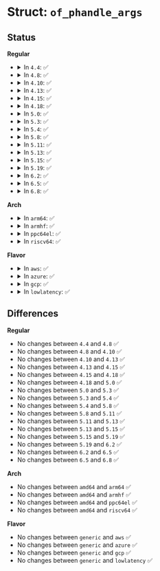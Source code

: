 # Struct: <code>of_phandle_args</code>

## Status
<b>Regular</b>
<ul>
<li>
<details>
<summary>In <code>4.4</code>: ✅</summary>

```c
struct of_phandle_args {
    struct device_node *np;
    int args_count;
    uint32_t args[16];
};
```
</details>
</li>
<li>
<details>
<summary>In <code>4.8</code>: ✅</summary>

```c
struct of_phandle_args {
    struct device_node *np;
    int args_count;
    uint32_t args[16];
};
```
</details>
</li>
<li>
<details>
<summary>In <code>4.10</code>: ✅</summary>

```c
struct of_phandle_args {
    struct device_node *np;
    int args_count;
    uint32_t args[16];
};
```
</details>
</li>
<li>
<details>
<summary>In <code>4.13</code>: ✅</summary>

```c
struct of_phandle_args {
    struct device_node *np;
    int args_count;
    uint32_t args[16];
};
```
</details>
</li>
<li>
<details>
<summary>In <code>4.15</code>: ✅</summary>

```c
struct of_phandle_args {
    struct device_node *np;
    int args_count;
    uint32_t args[16];
};
```
</details>
</li>
<li>
<details>
<summary>In <code>4.18</code>: ✅</summary>

```c
struct of_phandle_args {
    struct device_node *np;
    int args_count;
    uint32_t args[16];
};
```
</details>
</li>
<li>
<details>
<summary>In <code>5.0</code>: ✅</summary>

```c
struct of_phandle_args {
    struct device_node *np;
    int args_count;
    uint32_t args[16];
};
```
</details>
</li>
<li>
<details>
<summary>In <code>5.3</code>: ✅</summary>

```c
struct of_phandle_args {
    struct device_node *np;
    int args_count;
    uint32_t args[16];
};
```
</details>
</li>
<li>
<details>
<summary>In <code>5.4</code>: ✅</summary>

```c
struct of_phandle_args {
    struct device_node *np;
    int args_count;
    uint32_t args[16];
};
```
</details>
</li>
<li>
<details>
<summary>In <code>5.8</code>: ✅</summary>

```c
struct of_phandle_args {
    struct device_node *np;
    int args_count;
    uint32_t args[16];
};
```
</details>
</li>
<li>
<details>
<summary>In <code>5.11</code>: ✅</summary>

```c
struct of_phandle_args {
    struct device_node *np;
    int args_count;
    uint32_t args[16];
};
```
</details>
</li>
<li>
<details>
<summary>In <code>5.13</code>: ✅</summary>

```c
struct of_phandle_args {
    struct device_node *np;
    int args_count;
    uint32_t args[16];
};
```
</details>
</li>
<li>
<details>
<summary>In <code>5.15</code>: ✅</summary>

```c
struct of_phandle_args {
    struct device_node *np;
    int args_count;
    uint32_t args[16];
};
```
</details>
</li>
<li>
<details>
<summary>In <code>5.19</code>: ✅</summary>

```c
struct of_phandle_args {
    struct device_node *np;
    int args_count;
    uint32_t args[16];
};
```
</details>
</li>
<li>
<details>
<summary>In <code>6.2</code>: ✅</summary>

```c
struct of_phandle_args {
    struct device_node *np;
    int args_count;
    uint32_t args[16];
};
```
</details>
</li>
<li>
<details>
<summary>In <code>6.5</code>: ✅</summary>

```c
struct of_phandle_args {
    struct device_node *np;
    int args_count;
    uint32_t args[16];
};
```
</details>
</li>
<li>
<details>
<summary>In <code>6.8</code>: ✅</summary>

```c
struct of_phandle_args {
    struct device_node *np;
    int args_count;
    uint32_t args[16];
};
```
</details>
</li>
</ul>
<b>Arch</b>
<ul>
<li>
<details>
<summary>In <code>arm64</code>: ✅</summary>

```c
struct of_phandle_args {
    struct device_node *np;
    int args_count;
    uint32_t args[16];
};
```
</details>
</li>
<li>
<details>
<summary>In <code>armhf</code>: ✅</summary>

```c
struct of_phandle_args {
    struct device_node *np;
    int args_count;
    uint32_t args[16];
};
```
</details>
</li>
<li>
<details>
<summary>In <code>ppc64el</code>: ✅</summary>

```c
struct of_phandle_args {
    struct device_node *np;
    int args_count;
    uint32_t args[16];
};
```
</details>
</li>
<li>
<details>
<summary>In <code>riscv64</code>: ✅</summary>

```c
struct of_phandle_args {
    struct device_node *np;
    int args_count;
    uint32_t args[16];
};
```
</details>
</li>
</ul>
<b>Flavor</b>
<ul>
<li>
<details>
<summary>In <code>aws</code>: ✅</summary>

```c
struct of_phandle_args {
    struct device_node *np;
    int args_count;
    uint32_t args[16];
};
```
</details>
</li>
<li>
<details>
<summary>In <code>azure</code>: ✅</summary>

```c
struct of_phandle_args {
    struct device_node *np;
    int args_count;
    uint32_t args[16];
};
```
</details>
</li>
<li>
<details>
<summary>In <code>gcp</code>: ✅</summary>

```c
struct of_phandle_args {
    struct device_node *np;
    int args_count;
    uint32_t args[16];
};
```
</details>
</li>
<li>
<details>
<summary>In <code>lowlatency</code>: ✅</summary>

```c
struct of_phandle_args {
    struct device_node *np;
    int args_count;
    uint32_t args[16];
};
```
</details>
</li>
</ul>

## Differences
<b>Regular</b>
<ul>
<li>
No changes between <code>4.4</code> and <code>4.8</code> ✅
</li>
<li>
No changes between <code>4.8</code> and <code>4.10</code> ✅
</li>
<li>
No changes between <code>4.10</code> and <code>4.13</code> ✅
</li>
<li>
No changes between <code>4.13</code> and <code>4.15</code> ✅
</li>
<li>
No changes between <code>4.15</code> and <code>4.18</code> ✅
</li>
<li>
No changes between <code>4.18</code> and <code>5.0</code> ✅
</li>
<li>
No changes between <code>5.0</code> and <code>5.3</code> ✅
</li>
<li>
No changes between <code>5.3</code> and <code>5.4</code> ✅
</li>
<li>
No changes between <code>5.4</code> and <code>5.8</code> ✅
</li>
<li>
No changes between <code>5.8</code> and <code>5.11</code> ✅
</li>
<li>
No changes between <code>5.11</code> and <code>5.13</code> ✅
</li>
<li>
No changes between <code>5.13</code> and <code>5.15</code> ✅
</li>
<li>
No changes between <code>5.15</code> and <code>5.19</code> ✅
</li>
<li>
No changes between <code>5.19</code> and <code>6.2</code> ✅
</li>
<li>
No changes between <code>6.2</code> and <code>6.5</code> ✅
</li>
<li>
No changes between <code>6.5</code> and <code>6.8</code> ✅
</li>
</ul>
<b>Arch</b>
<ul>
<li>
No changes between <code>amd64</code> and <code>arm64</code> ✅
</li>
<li>
No changes between <code>amd64</code> and <code>armhf</code> ✅
</li>
<li>
No changes between <code>amd64</code> and <code>ppc64el</code> ✅
</li>
<li>
No changes between <code>amd64</code> and <code>riscv64</code> ✅
</li>
</ul>
<b>Flavor</b>
<ul>
<li>
No changes between <code>generic</code> and <code>aws</code> ✅
</li>
<li>
No changes between <code>generic</code> and <code>azure</code> ✅
</li>
<li>
No changes between <code>generic</code> and <code>gcp</code> ✅
</li>
<li>
No changes between <code>generic</code> and <code>lowlatency</code> ✅
</li>
</ul>
